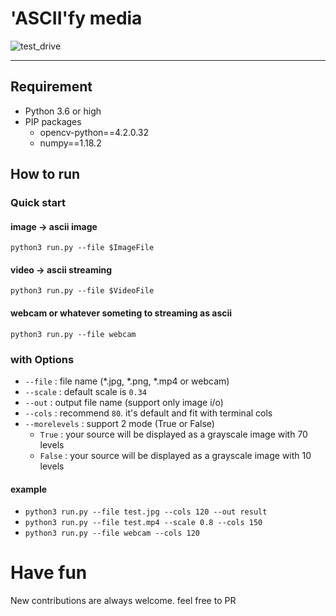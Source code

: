 # 'ASCII'fy media

![test_drive](./test_drive.gif)  

---

## Requirement

- Python 3.6 or high
- PIP packages
  - opencv-python==4.2.0.32
  - numpy==1.18.2

## How to run

### Quick start

#### image -> ascii image
`python3 run.py --file $ImageFile`

#### video -> ascii streaming
`python3 run.py --file $VideoFile`

#### webcam or whatever someting to streaming as ascii
`python3 run.py --file webcam`

### with Options

- `--file` : file name (*.jpg, *.png, *.mp4 or webcam)
- `--scale` : default scale is `0.34`
- `--out` : output file name (support only image i/o)
- `--cols` : recommend `80`. it's default and fit with terminal cols
- `--morelevels` : support 2 mode (True or False)
  - `True` : your source will be displayed as a grayscale image with 70 levels
  - `False` : your source will be displayed as a grayscale image with 10 levels

#### example
- `python3 run.py --file test.jpg --cols 120 --out result`  
- `python3 run.py --file test.mp4 --scale 0.8 --cols 150`
- `python3 run.py --file webcam --cols 120`

# Have fun
New contributions are always welcome. feel free to PR  
